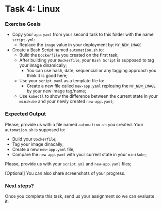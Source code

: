 # Task 4: Linux
### Exercise Goals

* Copy your `app.yaml` from your second task to this folder with the name `script.yml`:
  * Replace the `image` value in your deployment by: `MY_NEW_IMAGE`
* Create a Bash Script named `automation.sh` to:
  * Build the `Dockerfile` you created on the first task;
  * After building your `Dockerfile`, your `Bash Script` is supposed to tag your image dinamically;
    * You can use hash, date, sequencial or any tagging approach you think it is good here;
  * Use your `script.yaml` as a template file to:
    * Create a new file called `new-app.yaml` replcaing the `MY_NEW_IMAGE` by your new image tag/name;
  * Use `kubectl` to show the difference between the current state in your `minikube` and your newly created `new-app.yaml`;

### Expected Output

Please, provide us with a file named `automation.sh` you created. Your `automation.sh` is supposed to:
* Build your `Dockerfile`;
* Tag your image dinacally;
* Create a new `new-app.yaml` file;
* Compare the `new-app.yaml` with your current state in your `minikube`;

Please, provide us with your `script.yml` and `new-app.yaml` files;

[Optional] You can also share screenshots of your progress.

### Next steps?

Once you complete this task, send us your assignment so we can evaluate it;
